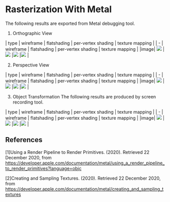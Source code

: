 Rasterization With Metal
=================

The following results are exported from Metal debugging tool. 

1. Orthographic View

| type | wireframe | flatshading | per-vertex shading | texture mapping |
| - | wireframe | flatshading | per-vertex shading | texture mapping |
|image| ![](img/wireframe_o.png) |![](img/flat_o.png) |![](img/pervertex_o.png) |![](img/texture_o.png) |

2. Perspective View

| type | wireframe | flatshading | per-vertex shading | texture mapping |
| - | wireframe | flatshading | per-vertex shading | texture mapping |
|image| ![](img/wireframe_p.png) |![](img/flat_p.png) |![](img/pervertex_p.png) |![](img/texture_p.png) |

3. Object Transformation
The following results are produced by screen recording tool. 

| type | wireframe | flatshading | per-vertex shading | texture mapping |
| - | wireframe | flatshading | per-vertex shading | texture mapping |
|image| ![](img/wireframe.png) |![](img/flat.gif) |![](img/pervertex.gif) |![](img/texture.gif) |

References
-----------
[1]Using a Render Pipeline to Render Primitives. (2020). Retrieved 22 December 2020, from https://developer.apple.com/documentation/metal/using_a_render_pipeline_to_render_primitives?language=objc

[2]Creating and Sampling Textures. (2020). Retrieved 22 December 2020, from https://developer.apple.com/documentation/metal/creating_and_sampling_textures

